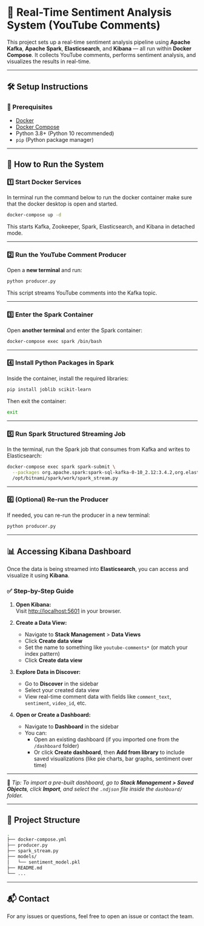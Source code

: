 # 📡 Real-Time Sentiment Analysis System (YouTube Comments)

This project sets up a real-time sentiment analysis pipeline using **Apache Kafka**, **Apache Spark**, **Elasticsearch**, and **Kibana** — all run within **Docker Compose**. It collects YouTube comments, performs sentiment analysis, and visualizes the results in real-time.

---

## 🛠️ Setup Instructions

### 🔧 Prerequisites

- [Docker](https://www.docker.com/)
- [Docker Compose](https://docs.docker.com/compose/)
- Python 3.8+ (Python 10 recommended)
- `pip` (Python package manager)

---

## 🚀 How to Run the System

### 1️⃣ Start Docker Services

In terminal run the command below to run the docker container make sure that the docker desktop is open and started.

```bash
docker-compose up -d
```

This starts Kafka, Zookeeper, Spark, Elasticsearch, and Kibana in detached mode.

---

### 2️⃣ Run the YouTube Comment Producer

Open a **new terminal** and run:

```bash
python producer.py
```

This script streams YouTube comments into the Kafka topic.

---

### 3️⃣ Enter the Spark Container

Open **another terminal** and enter the Spark container:

```bash
docker-compose exec spark /bin/bash
```

---

### 4️⃣ Install Python Packages in Spark

Inside the container, install the required libraries:

```bash
pip install joblib scikit-learn
```

Then exit the container:

```bash
exit
```

---

### 5️⃣ Run Spark Structured Streaming Job

In the terminal, run the Spark job that consumes from Kafka and writes to Elasticsearch:

```bash
docker-compose exec spark spark-submit \
  --packages org.apache.spark:spark-sql-kafka-0-10_2.12:3.4.2,org.elasticsearch:elasticsearch-spark-30_2.12:8.13.4 \
  /opt/bitnami/spark/work/spark_stream.py
```

---

### 6️⃣ (Optional) Re-run the Producer

If needed, you can re-run the producer in a new terminal:

```bash
python producer.py
```

---

## 📊 Accessing Kibana Dashboard

Once the data is being streamed into **Elasticsearch**, you can access and visualize it using **Kibana**.

### ✅ Step-by-Step Guide

1. **Open Kibana:**  
   Visit [http://localhost:5601](http://localhost:5601) in your browser.

2. **Create a Data View:**  
   - Navigate to **Stack Management** > **Data Views**  
   - Click **Create data view**
   - Set the name to something like `youtube-comments*` (or match your index pattern)
   - Click **Create data view**

3. **Explore Data in Discover:**  
   - Go to **Discover** in the sidebar
   - Select your created data view
   - View real-time comment data with fields like `comment_text`, `sentiment`, `video_id`, etc.

4. **Open or Create a Dashboard:**  
   - Navigate to **Dashboard** in the sidebar
   - You can:
     - Open an existing dashboard (if you imported one from the `/dashboard` folder)
     - Or click **Create dashboard**, then **Add from library** to include saved visualizations (like pie charts, bar graphs, sentiment over time)

---

📌 *Tip: To import a pre-built dashboard, go to **Stack Management > Saved Objects**, click **Import**, and select the `.ndjson` file inside the `dashboard/` folder.*



---

## 📁 Project Structure

```bash
.
├── docker-compose.yml
├── producer.py
├── spark_stream.py
├── models/
│   └── sentiment_model.pkl
├── README.md
└── ...
```

---

## 📬 Contact

For any issues or questions, feel free to open an issue or contact the team.


